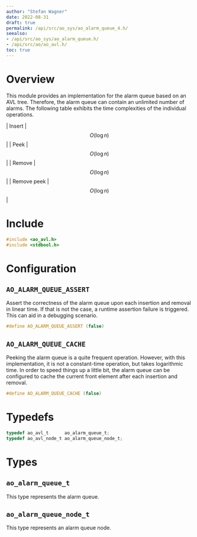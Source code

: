 ```yaml
---
author: "Stefan Wagner"
date: 2022-08-31
draft: true
permalink: /api/src/ao_sys/ao_alarm_queue_4.h/
seealso:
- /api/src/ao_sys/ao_alarm_queue.h/
- /api/src/ao/ao_avl.h/
toc: true
---
```


# Overview

This module provides an implementation for the alarm queue based on an AVL tree. Therefore, the alarm queue can contain an unlimited number of alarms. The following table exhibits the time complexities of the individual operations.

| Insert | $$O(\log n)$$ |
| Peek | $$O(\log n)$$ |
| Remove | $$O(\log n)$$ |
| Remove peek | $$O(\log n)$$ |

# Include

```c
#include <ao_avl.h>
#include <stdbool.h>
```

# Configuration

## `AO_ALARM_QUEUE_ASSERT`

Assert the correctness of the alarm queue upon each insertion and removal in linear time. If that is not the case, a runtime assertion failure is triggered. This can aid in a debugging scenario.

```c
#define AO_ALARM_QUEUE_ASSERT (false)
```

## `AO_ALARM_QUEUE_CACHE`

Peeking the alarm queue is a quite frequent operation. However, with this implementation, it is not a constant-time operation, but takes logarithmic time. In order to speed things up a little bit, the alarm queue can be configured to cache the current front element after each insertion and removal.

```c
#define AO_ALARM_QUEUE_CACHE (false)
```

# Typedefs

```c
typedef ao_avl_t      ao_alarm_queue_t;
typedef ao_avl_node_t ao_alarm_queue_node_t;
```

# Types

## `ao_alarm_queue_t`

This type represents the alarm queue.

## `ao_alarm_queue_node_t`

This type represents an alarm queue node.
